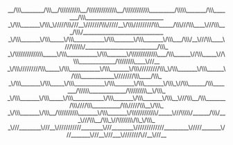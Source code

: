 <p align="center">
__/\\\________/\\\__/\\\\\\\\\\\__/\\\\\\\\\\\\\\\__/\\\\\\\\\\\\\_________/\\\\\_______/\\\_______/\\\____________________________        
 _\/\\\_______\/\\\_\/////\\\///__\///////\\\/////__\/\\\/////////\\\_____/\\\///\\\____\///\\\___/\\\/_____________________________       
  _\/\\\_______\/\\\_____\/\\\___________\/\\\_______\/\\\_______\/\\\___/\\\/__\///\\\____\///\\\\\\/__________________________/\\\_      
   _\/\\\\\\\\\\\\\\\_____\/\\\___________\/\\\_______\/\\\\\\\\\\\\\\___/\\\______\//\\\_____\//\\\\_____________/\\\\\\\\\____\///__     
    _\/\\\/////////\\\_____\/\\\___________\/\\\_______\/\\\/////////\\\_\/\\\_______\/\\\______\/\\\\____________\////////\\\____/\\\_    
     _\/\\\_______\/\\\_____\/\\\___________\/\\\_______\/\\\_______\/\\\_\//\\\______/\\\_______/\\\\\\_____________/\\\\\\\\\\__\/\\\_   
      _\/\\\_______\/\\\_____\/\\\___________\/\\\_______\/\\\_______\/\\\__\///\\\__/\\\_______/\\\////\\\__________/\\\/////\\\__\/\\\_  
       _\/\\\_______\/\\\__/\\\\\\\\\\\_______\/\\\_______\/\\\\\\\\\\\\\/_____\///\\\\\/______/\\\/___\///\\\__/\\\_\//\\\\\\\\/\\_\/\\\_ 
        _\///________\///__\///////////________\///________\/////////////_________\/////_______\///_______\///__\///___\////////\//__\///__
</p>
